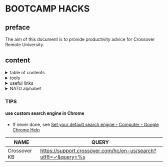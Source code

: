 # BOOTCAMP HACKS
## preface	
The aim of this document is to provide productivity advice for Crossover Remote University.

## content
<details>
<summary>table of contents</summary>

<!-- TOC -->

- [1.2.1. TIPS](#121-tips)
    - [1.2.1.1. use custom search engine in Chrome](#1211-use-custom-search-engine-in-chrome)

<!-- /TOC -->

</details>
<details>

<!-- TERMINOLOGY -->
<summary>tools</summary>

* [Paste pre-defined text via keyboard shortcut. | QuickTextPaste ](https://www.softwareok.com/?seite=Microsoft/QuickTextPaste)
* [Screenshot | Greenshot](https://getgreenshot.org/)
* [Grammar checker | Grammarly for Chrome](https://chrome.google.com/webstore/detail/grammarly-for-chrome/kbfnbcaeplbcioakkpcpgfkobkghlhen)

</details>
<details>

<!-- SOURCES -->
<summary>useful links</summary>

* [On Writing Well | Butterick’s Practical Typography](https://practicaltypography.com/)

</details>
<details>

<!-- SOURCES -->
<summary>NATO alphabet</summary>

LETTER | WORD
-------|---------
A      | Alfa
B      | Bravo
C      | Charlie
D      | Delta
E      | Echo
F      | Foxtrot
G      | Golf
H      | Hotel
I      | India
J      | Juliett
K      | Kilo
L      | Lima
M      | Mike
N      | November
O      | Oscar
P      | Papa
Q      | Quebec
R      | Romeo
S      | Sierra
T      | Tango
U      | Uniform
V      | Victor
W      | Whiskey
X      | X-ray
Y      | Yankee
Z      | Zulu

</details>

### TIPS
#### use custom search engine in Chrome
* If never done, see [Set your default search engine - Computer - Google Chrome Help](https://support.google.com/chrome/answer/95426?co=GENIE.Platform%3DDesktop&hl=en)

NAME         | QUERY
-------------|--------------------------------------------------------------
Crossover KB | https://support.crossover.com/hc/en-us/search?utf8=✓&query=%s
 